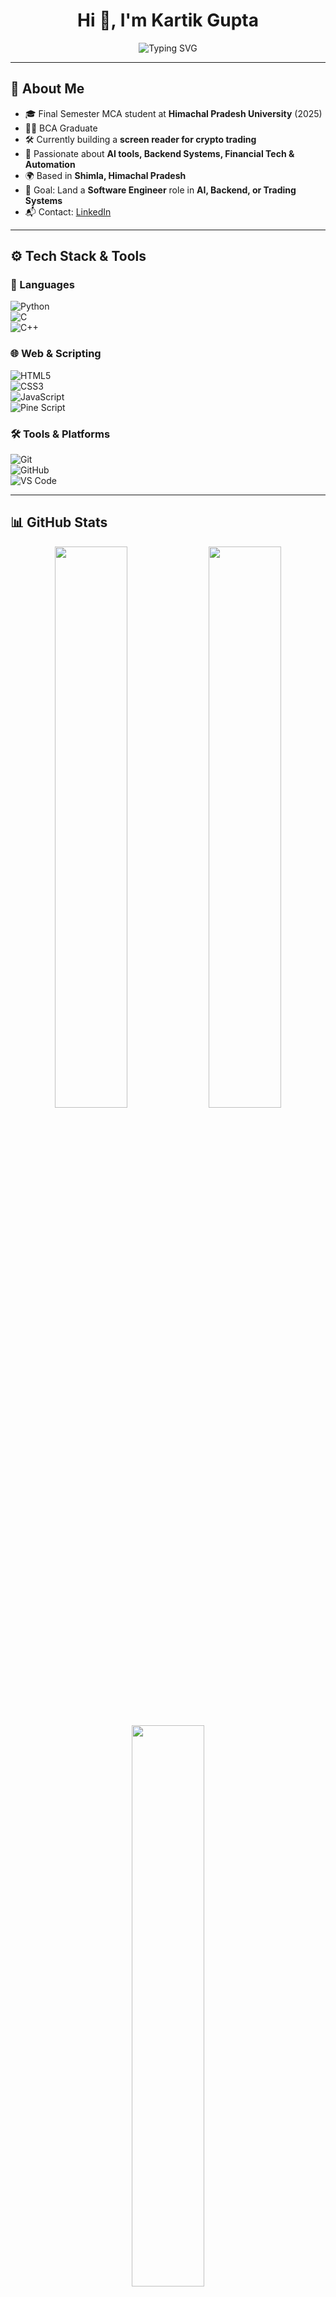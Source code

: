 <h1 align="center">Hi 👋, I'm Kartik Gupta</h1>

<p align="center">
  <img src="https://readme-typing-svg.demolab.com?font=Fira+Code&pause=1000&color=00F7FF&center=true&vCenter=true&width=600&lines=MCA+Student+%7C+Aspiring+Software+Engineer;Python+%7C+C%2B%2B+%7C+Trading+%7C+AI;Lifelong+Learner+%F0%9F%93%9A+%7C+Passion+Project+Builder" alt="Typing SVG" />
</p>


---

## 🧠 About Me

- 🎓 Final Semester MCA student at **Himachal Pradesh University** (2025)
- 🧑‍🎓 BCA Graduate
- 🛠️ Currently building a **screen reader for crypto trading**
- 🧠 Passionate about **AI tools, Backend Systems, Financial Tech & Automation**
- 🌍 Based in **Shimla, Himachal Pradesh**
- 🎯 Goal: Land a **Software Engineer** role in **AI, Backend, or Trading Systems**
- 📬 Contact: [LinkedIn](#)

---

## ⚙️ Tech Stack & Tools

### 🚀 Languages  
![Python](https://img.shields.io/badge/-Python-05122A?style=flat&logo=python)  
![C](https://img.shields.io/badge/-C-05122A?style=flat&logo=c&logoColor=A8B9CC)  
![C++](https://img.shields.io/badge/-C++-05122A?style=flat&logo=c%2B%2B&logoColor=00599C)  
<!-- ![Java](https://img.shields.io/badge/-Java-05122A?style=flat&logo=java&logoColor=ED8B00) -->

### 🌐 Web & Scripting  
![HTML5](https://img.shields.io/badge/-HTML5-05122A?style=flat&logo=html5)  
![CSS3](https://img.shields.io/badge/-CSS3-05122A?style=flat&logo=css3)  
![JavaScript](https://img.shields.io/badge/-JavaScript-05122A?style=flat&logo=javascript)  
![Pine Script](https://img.shields.io/badge/-Pine%20Script-05122A?style=flat&logo=tradingview)

### 🛠 Tools & Platforms  
![Git](https://img.shields.io/badge/-Git-05122A?style=flat&logo=git)  
![GitHub](https://img.shields.io/badge/-GitHub-05122A?style=flat&logo=github)  
![VS Code](https://img.shields.io/badge/-VS%20Code-05122A?style=flat&logo=visual-studio-code)  
<!-- ![CLion](https://img.shields.io/badge/-CLion-05122A?style=flat&logo=clion)  
![Linux](https://img.shields.io/badge/-Linux-05122A?style=flat&logo=linux)
-->
---

## 📊 GitHub Stats

<p align="center">
  <img src="https://github-readme-stats.vercel.app/api?username=karthikg664&show_icons=true&theme=radical&hide_border=false" width="48%" />
  <img src="https://github-readme-streak-stats.herokuapp.com/?user=karthikg664&theme=radical&hide_border=false" width="48%" />
</p>

<p align="center">
  <img src="https://github-readme-stats.vercel.app/api/top-langs/?username=karthikg664&layout=compact&theme=radical&hide_border=false" width="48%" />
</p>

---

## 📈 GitHub Activity Graph

<p align="center">
  <img src="https://github-readme-activity-graph.vercel.app/graph?username=karthikg664&theme=react-dark&bg_color=1A1B27&color=00FFFF&line=00FFFF&point=FFFFFF&hide_border=false" width="95%" alt="GitHub Activity Graph" />
</p>

---

## 💼 Projects Showcase

| 💡 Project                     | 🔍 Description                                                  | 🛠 Tech Stack             |
|-------------------------------|------------------------------------------------------------------|---------------------------|
| 🧠 **Crypto Screen Reader**   | Assistive app for crypto traders using TTS & GPT API       | Python, TTS, OCR, GPT API |
| 💉 **Blood Info Management**  | Facial recognition system for storing blood group data          | Python, OpenCV            |
| 📺 **Streaming Website (BE)** | Developed backend logic for a basic video platform               | PHP, MySQL                |
| 🎲 **Number Guessing Game**   | CLI-based number guessing game with user interaction             | Python                    |

---

## 🔍 Currently Exploring

- 🤖 AI Integrations: TTS, OCR, GPT API
- 📉 Financial Market Tools: Swing + Intraday Trading
- ⚙️ Automated API Projects

---
